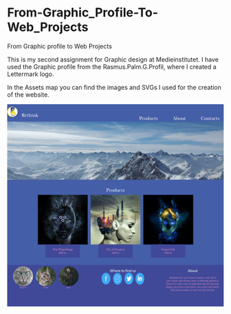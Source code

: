 # From-Graphic_Profile-To-Web_Projects

From Graphic profile to Web Projects

This is my second assignment for Graphic design at Medieinstitutet. I have used the Graphic profile from the Rasmus.Palm.G.Profil, where I created a Lettermark logo.

In the Assets map you can find the images and SVGs I used for the creation of the website.

![](./src/Assets/img/Desktop-view.png)
